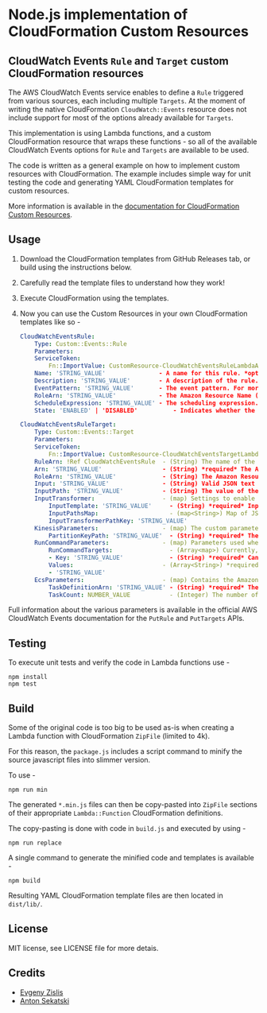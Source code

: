 # Node.js implementation of CloudFormation Custom Resources

## CloudWatch Events `Rule` and `Target` custom CloudFormation resources

The AWS CloudWatch Events service enables to define a `Rule` triggered from
various sources, each including multiple `Targets`. At the moment of writing
the native CloudFormation `CloudWatch::Events` resource does not include
support for most of the options already available for `Targets`.

This implementation is using Lambda functions, and a custom CloudFormation
resource that wraps these functions - so all of the available CloudWatch Events
options for `Rule` and `Targets` are available to be used.

The code is written as a general example on how to implement custom resources
with CloudFormation. The example includes simple way for unit testing the code
and generating YAML CloudFormation templates for custom resources.

More information is available in the [documentation for CloudFormation Custom Resources](https://docs.aws.amazon.com/AWSCloudFormation/latest/UserGuide/template-custom-resources.html).

## Usage

1. Download the CloudFormation templates from GitHub Releases tab, or build using the instructions below.
1. Carefully read the template files to understand how they work!
1. Execute CloudFormation using the templates.
1. Now you can use the Custom Resources in your own CloudFormation templates like so -

    ```yaml
   CloudWatchEventsRule:
        Type: Custom::Events::Rule
        Parameters:
        ServiceToken:
            Fn::ImportValue: CustomResource-CloudWatchEventsRuleLambdaArn
        Name: 'STRING_VALUE'               - A name for this rule. *optional*
        Description: 'STRING_VALUE'        - A description of the rule.
        EventPattern: 'STRING_VALUE'       - The event pattern. For more information, see Events and Event Patterns in the Amazon CloudWatch Events User Guide.
        RoleArn: 'STRING_VALUE'            - The Amazon Resource Name (ARN) of the IAM role associated with the rule.
        ScheduleExpression: 'STRING_VALUE' - The scheduling expression. For example, "cron(0 20 * * ? *)", "rate(5 minutes)".
        State: 'ENABLED' | 'DISABLED'          - Indicates whether the rule is enabled or disabled. Possible values include: "ENABLED" "DISABLED"

    CloudWatchEventsRuleTarget:
        Type: Custom::Events::Target
        Parameters:
        ServiceToken:
            Fn::ImportValue: CustomResource-CloudWatchEventsTargetLambdaArn
        RuleArn: !Ref CloudWatchEventsRule  - (String) The name of the rule.
        Arn: 'STRING_VALUE'                 - (String) *required* The Amazon Resource Name (ARN) of the target.
        RoleArn: 'STRING_VALUE'             - (String) The Amazon Resource Name (ARN) of the IAM role to be used for this target when the rule is triggered. If one rule triggers multiple targets, you can use a different IAM role for each target.
        Input: 'STRING_VALUE'               - (String) Valid JSON text passed to the target. In this case, nothing from the event itself is passed to the target. You must use JSON dot notation, not bracket notation.
        InputPath: 'STRING_VALUE'           - (String) The value of the JSONPath that is used for extracting part of the matched event when passing it to the target. You must use JSON dot notation, not bracket notation.
        InputTransformer:                   - (map) Settings to enable you to provide custom input to a target based on certain event data. You can extract one or more key-value pairs from the event and then use that data to send customized input to the target.
            InputTemplate: 'STRING_VALUE'     - (String) *required* Input template where you can use the values of the keys from InputPathsMap to customize the data sent to the target.
            InputPathsMap:                    - (map<String>) Map of JSON paths to be extracted from the event. These are key-value pairs, where each value is a JSON path. You must use JSON dot notation, not bracket notation.
            InputTransformerPathKey: 'STRING_VALUE'
        KinesisParameters:                  - (map) The custom parameter you can use to control shard assignment, when the target is an Amazon Kinesis stream. If you do not include this parameter, the default is to use the eventId as the partition key.
            PartitionKeyPath: 'STRING_VALUE'  - (String) *required* The JSON path to be extracted from the event and used as the partition key.
        RunCommandParameters:               - (map) Parameters used when you are using the rule to invoke Amazon EC2 Run Command.
            RunCommandTargets:                - (Array<map>) Currently, we support including only one RunCommandTarget block, which specifies either an array of InstanceIds or a tag.
            - Key: 'STRING_VALUE'             - (String) *required* Can be either tag: tag-key or InstanceIds.
            Values:                         - (Array<String>) *required* If Key is tag: tag-key, Values is a list of tag values. If Key is InstanceIds, Values is a list of Amazon EC2 instance IDs.
            - 'STRING_VALUE'
        EcsParameters:                      - (map) Contains the Amazon ECS task definition and task count to be used, if the event target is an Amazon ECS task.
            TaskDefinitionArn: 'STRING_VALUE' - (String) *required* The ARN of the task definition to use if the event target is an Amazon ECS cluster.
            TaskCount: NUMBER_VALUE           - (Integer) The number of tasks to create based on the TaskDefinition. The default is one.

Full information about the various parameters is available in the official AWS
CloudWatch Events documentation for the `PutRule` and `PutTargets` APIs.

## Testing

To execute unit tests and verify the code in Lambda functions use -

    npm install
    npm test

## Build

Some of the original code is too big to be used as-is when creating
a Lambda function with CloudFormation `ZipFile` (limited to 4k).

For this reason, the `package.js` includes a script command to minify
the source javascript files into slimmer version.

To use -

    npm run min

The generated `*.min.js` files can then be copy-pasted into `ZipFile`
sections of their appropriate `Lambda::Function` CloudFormation definitions.

The copy-pasting is done with code in `build.js` and executed by using -

    npm run replace

A single command to generate the minified code and templates is available -

    npm build

Resulting YAML CloudFormation template files are then located in `dist/lib/`.

## License
MIT license, see LICENSE file for more detais.

## Credits
* [Evgeny Zislis](https://github.com/kesor)
* [Anton Sekatski](https://github.com/antonsekatski)
